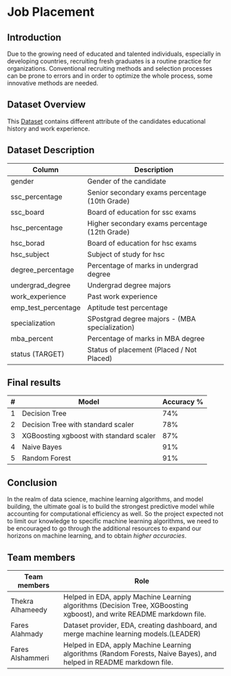 # Job Placement 


## Introduction
Due to the growing need of educated and talented individuals, especially in developing countries, recruiting fresh graduates is a routine practice for organizations. Conventional recruiting methods and selection processes can be prone to errors and in order to optimize the whole process, some innovative methods are needed.


## Dataset Overview
This [Dataset](https://www.kaggle.com/datasets/ahsan81/job-placement-dataset) contains different attribute of the candidates educational history and work experience.

## Dataset Description
| Column               | Description                                                                                                                                                              |
| -------------------- | ------------------------------------------------------------------------------------------------------------------------------------------------------------------------ |
| gender | Gender of the candidate  |
| ssc_percentage | Senior secondary exams percentage (10th Grade) |
| ssc_board | Board of education for ssc exams|
| hsc_percentage | Higher secondary exams percentage (12th Grade)|
| hsc_borad  | Board of education for hsc exams |
| hsc_subject  | Subject of study for hsc |
| degree_percentage  | Percentage of marks in undergrad degree |
| undergrad_degree | Undergrad degree majors |
| work_experience  | Past work experience |
| emp_test_percentage | Aptitude test percentage |
| specialization  | SPostgrad degree majors - (MBA specialization) |
| mba_percent   | Percentage of marks in MBA degree |
| status (TARGET) | Status of placement (Placed / Not Placed) |
            

## Final results
                                                                                               
|  # | Model   | Accuracy %             |
|--- | ------- | ---------------------- |
| 1 | Decision Tree    | 74%  |
| 2 | Decision Tree with standard scaler   | 78%  |
| 3 | XGBoosting xgboost with standard scaler    | 87%  |
| 4 | Naive Bayes    | 91%  |
| 5 | Random Forest  | 91%  |


## Conclusion
In the realm of data science, machine learning algorithms, and model building, the ultimate goal is to build the strongest predictive model while accounting for computational efficiency as well. 
So the project expected not to limit our knowledge to specific machine learning algorithms, we need to be encouraged to go through the additional resources to expand our horizons on machine learning, and to obtain *higher accuracies*.


## Team members
| Team members     | Role                                                                      |
| ---------------- | ------------------------------------------------------------------------- |
| Thekra Alhameedy | Helped in EDA, apply Machine Learning algorithms (Decision Tree, XGBoosting xgboost), and write README markdown file.  |
| Fares Alahmady   | Dataset provider, EDA, creating dashboard, and merge machine learning models.(LEADER) |
| Fares Alshammeri | Helped in EDA, apply Machine Learning algorithms (Random Forests, Naive Bayes), and helped in README markdown file.  |

